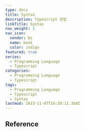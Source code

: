 ```yaml
---
type: docs
title: Syntax
description: Typescript 문법
linkTitle: Syntax
nav_weight: 1
nav_icon:
  vendor: bs
  name: book
  color: indigo
featured: true
series:
  - Programming Language
  - Typescript
categories:
  - Programming Language
  - Typescript
tags:
  - Programming Language
  - Typescript
  - Syntax
lastmod: 2023-11-07T16:20:11.368Z
---
```


## Reference
